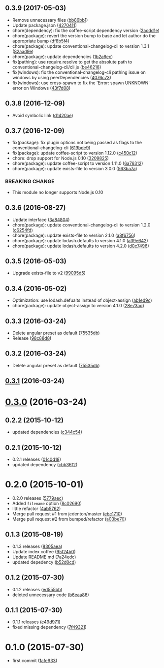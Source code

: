 <a name="0.3.9"></a>
## 0.3.9 (2017-05-03)

* Remove unnecessary files ([bb86bb1](https://github.com/bumped/bumped-changelog/commit/bb86bb1))
* Update package.json ([4270411](https://github.com/bumped/bumped-changelog/commit/4270411))
* chore(dependency): fix the coffee-script dependency version ([2acdd1e](https://github.com/bumped/bumped-changelog/commit/2acdd1e))
* chore(package): revert the version bump to base and let author do the appropriate bump ([df8b5f4](https://github.com/bumped/bumped-changelog/commit/df8b5f4))
* chore(package): update conventional-changelog-cli to version 1.3.1 ([82aad9e](https://github.com/bumped/bumped-changelog/commit/82aad9e))
* chore(package): update dependencies ([1b2a6ec](https://github.com/bumped/bumped-changelog/commit/1b2a6ec))
* fix(pathing): use require.resolve to get the absolute path to conventional-changelog-cli/cli.js ([be46218](https://github.com/bumped/bumped-changelog/commit/be46218))
* fix(windows): fix the conventional-changelog-cli pathing issue on windows by using peerDependencies ([4076c73](https://github.com/bumped/bumped-changelog/commit/4076c73))
* fix(windows): use cross-spawn to fix the 'Error: spawn UNKNOWN' error on Windows ([43f7d08](https://github.com/bumped/bumped-changelog/commit/43f7d08))



<a name="0.3.8"></a>
## 0.3.8 (2016-12-09)

* Avoid symbolic link ([d1420ae](https://github.com/bumped/bumped-changelog/commit/d1420ae))



<a name="0.3.7"></a>
## 0.3.7 (2016-12-09)

* fix(package): fix plugin options not being passed as flags to the conventional-changelog-cli ([619bde9](https://github.com/bumped/bumped-changelog/commit/619bde9))
* fix(package): update coffee-script to version 1.12.0 ([c450c12](https://github.com/bumped/bumped-changelog/commit/c450c12))
* chore: drop support for Node.js 0.10 ([3209825](https://github.com/bumped/bumped-changelog/commit/3209825))
* chore(package): update coffee-script to version 1.11.0 ([6a76312](https://github.com/bumped/bumped-changelog/commit/6a76312))
* chore(package): update exists-file to version 3.0.0 ([563ba7a](https://github.com/bumped/bumped-changelog/commit/563ba7a))


### BREAKING CHANGE

* This module no longer supports Node.js 0.10


<a name="0.3.6"></a>
## 0.3.6 (2016-08-27)

* Update interface ([3a84804](https://github.com/bumped/bumped-changelog/commit/3a84804))
* chore(package): update conventional-changelog-cli to version 1.2.0 ([c6254fd](https://github.com/bumped/bumped-changelog/commit/c6254fd))
* chore(package): update exists-file to version 2.1.0 ([a8f6756](https://github.com/bumped/bumped-changelog/commit/a8f6756))
* chore(package): update lodash.defaults to version 4.1.0 ([a39e642](https://github.com/bumped/bumped-changelog/commit/a39e642))
* chore(package): update lodash.defaults to version 4.2.0 ([d0c7496](https://github.com/bumped/bumped-changelog/commit/d0c7496))



<a name="0.3.5"></a>
## 0.3.5 (2016-05-03)

* Upgrade exists-file to v2 ([99095d5](https://github.com/bumped/bumped-changelog/commit/99095d5))



<a name="0.3.4"></a>
## 0.3.4 (2016-05-02)

* Optimization: use lodash.defualts instead of object-assign ([ab1ed9c](https://github.com/bumped/bumped-changelog/commit/ab1ed9c))
* chore(package): update object-assign to version 4.1.0 ([28e73ad](https://github.com/bumped/bumped-changelog/commit/28e73ad))



<a name="0.3.3"></a>
## 0.3.3 (2016-03-24)

* Delete angular preset as default ([75535db](https://github.com/bumped/bumped-changelog/commit/75535db))
* Release ([98c88d8](https://github.com/bumped/bumped-changelog/commit/98c88d8))



<a name="0.3.2"></a>
## 0.3.2 (2016-03-24)

* Delete angular preset as default ([75535db](https://github.com/bumped/bumped-changelog/commit/75535db))



<a name="0.3.1"></a>
## [0.3.1](https://github.com/bumped/bumped-changelog/compare/0.3.0...v0.3.1) (2016-03-24)




<a name="0.3.0"></a>
# [0.3.0](https://github.com/bumped/bumped-changelog/compare/0.2.2...v0.3.0) (2016-03-24)




<a name="0.2.2"></a>
## 0.2.2 (2015-10-12)


* updated dependencies ([c344c54](https://github.com/bumped/bumped-changelog/commit/c344c54))



<a name="0.2.1"></a>
## 0.2.1 (2015-10-12)


* 0.2.1 releases ([01c0d18](https://github.com/bumped/bumped-changelog/commit/01c0d18))
* updated dependency ([cbb36f2](https://github.com/bumped/bumped-changelog/commit/cbb36f2))



<a name="0.2.0"></a>
# 0.2.0 (2015-10-01)


* 0.2.0 releases ([5779aec](https://github.com/bumped/bumped-changelog/commit/5779aec))
* Added `filename` option ([8c02690](https://github.com/bumped/bumped-changelog/commit/8c02690))
* little refactor ([4ab5762](https://github.com/bumped/bumped-changelog/commit/4ab5762))
* Merge pull request #1 from jcdenton/master ([ebc1710](https://github.com/bumped/bumped-changelog/commit/ebc1710))
* Merge pull request #2 from bumped/refactor ([a03be70](https://github.com/bumped/bumped-changelog/commit/a03be70))



<a name="0.1.3"></a>
## 0.1.3 (2015-08-19)


* 0.1.3 releases ([8305aea](https://github.com/bumped/bumped-changelog/commit/8305aea))
* Update index.coffee ([95f24b0](https://github.com/bumped/bumped-changelog/commit/95f24b0))
* Update README.md ([7a24edc](https://github.com/bumped/bumped-changelog/commit/7a24edc))
* updated depedency ([b52d0cd](https://github.com/bumped/bumped-changelog/commit/b52d0cd))



<a name="0.1.2"></a>
## 0.1.2 (2015-07-30)


* 0.1.2 releases ([ed555bb](https://github.com/bumped/bumped-changelog/commit/ed555bb))
* deleted unnecessary code ([b6eaa86](https://github.com/bumped/bumped-changelog/commit/b6eaa86))



<a name="0.1.1"></a>
## 0.1.1 (2015-07-30)


* 0.1.1 releases ([c49d971](https://github.com/bumped/bumped-changelog/commit/c49d971))
* fixed missing dependency ([7f49321](https://github.com/bumped/bumped-changelog/commit/7f49321))



<a name="0.1.0"></a>
# 0.1.0 (2015-07-30)


* first commit ([1afe933](https://github.com/bumped/bumped-changelog/commit/1afe933))



